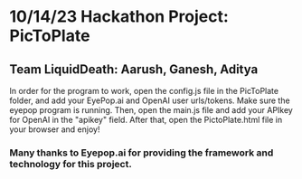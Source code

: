 <!DOCTYPE html>
<html>
<h1>
10/14/23 Hackathon Project:
PicToPlate
</h1>
<h2>
  Team LiquidDeath: Aarush, Ganesh, Aditya
</h2>
<p>
  In order for the program to work, open the config.js file in the PicToPlate folder, and add your EyePop.ai and OpenAI user urls/tokens.
  Make sure the eyepop program is running. 
  Then, open the main.js file and add your APIkey for OpenAI in the "apikey" field.
  After that, open the PictoPlate.html file in your browser and enjoy! 
</p>
<h3>
  Many thanks to Eyepop.ai for providing the framework and technology for this project. 
</h3>



</html>
